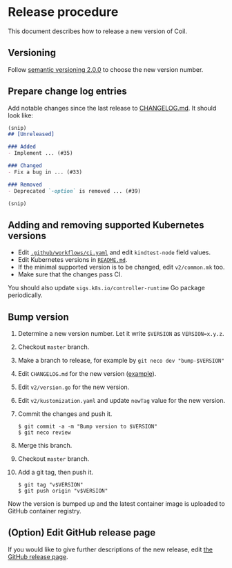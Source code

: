 Release procedure
=================

This document describes how to release a new version of Coil.

## Versioning

Follow [semantic versioning 2.0.0][semver] to choose the new version number.

## Prepare change log entries

Add notable changes since the last release to [CHANGELOG.md](CHANGELOG.md).
It should look like:

```markdown
(snip)
## [Unreleased]

### Added
- Implement ... (#35)

### Changed
- Fix a bug in ... (#33)

### Removed
- Deprecated `-option` is removed ... (#39)

(snip)
```

## Adding and removing supported Kubernetes versions

- Edit [`.github/workflows/ci.yaml`](.github/workflows/ci.yaml) and edit `kindtest-node` field values.
- Edit Kubernetes versions in [`README.md`](README.md).
- If the minimal supported version is to be changed, edit `v2/common.mk` too.
- Make sure that the changes pass CI.

You should also update `sigs.k8s.io/controller-runtime` Go package periodically.

## Bump version

1. Determine a new version number.  Let it write `$VERSION` as `VERSION=x.y.z`.
2. Checkout `master` branch.
3. Make a branch to release, for example by `git neco dev "bump-$VERSION"`
4. Edit `CHANGELOG.md` for the new version ([example][]).
5. Edit `v2/version.go` for the new version.
6. Edit `v2/kustomization.yaml` and update `newTag` value for the new version.
7. Commit the changes and push it.

    ```console
    $ git commit -a -m "Bump version to $VERSION"
    $ git neco review
    ```
8. Merge this branch.
9. Checkout `master` branch.
10. Add a git tag, then push it.

    ```console
    $ git tag "v$VERSION"
    $ git push origin "v$VERSION"
    ```

Now the version is bumped up and the latest container image is uploaded to GitHub container registry.

## (Option) Edit GitHub release page

If you would like to give further descriptions of the new release,
edit [the GitHub release page](https://github.com/cybozu-go/coil/releases/latest).

[semver]: https://semver.org/spec/v2.0.0.html
[example]: https://github.com/cybozu-go/etcdpasswd/commit/77d95384ac6c97e7f48281eaf23cb94f68867f79
